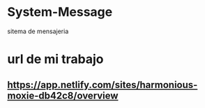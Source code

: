# System-Message
sitema de mensajeria
# url de mi trabajo
## https://app.netlify.com/sites/harmonious-moxie-db42c8/overview

